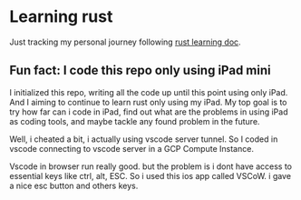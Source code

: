 # Learning rust

Just tracking my personal journey following [rust learning doc](https://doc.rust-lang.org/book/ch03-00-common-programming-concepts.html).

## Fun fact: I code this repo only using iPad mini

I initialized this repo, writing all the code up until this point using only iPad. And I aiming to continue to learn rust only using my iPad. My top goal is to try how far can i code in iPad, find out what are the problems in using iPad as coding tools, and maybe tackle any found problem in the future.

Well, i cheated a bit, i actually using vscode server tunnel. So I coded in vscode connecting to vscode server in a GCP Compute Instance. 

Vscode in browser run really good. but the problem is i dont have access to essential keys like ctrl, alt, ESC. So i used this ios app called VSCoW. i gave a nice esc button and others keys.